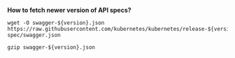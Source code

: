**How to fetch newer version of API specs?**

```
wget -O swagger-${version}.json https://raw.githubusercontent.com/kubernetes/kubernetes/release-${version}/api/openapi-spec/swagger.json

gzip swagger-${version}.json
```